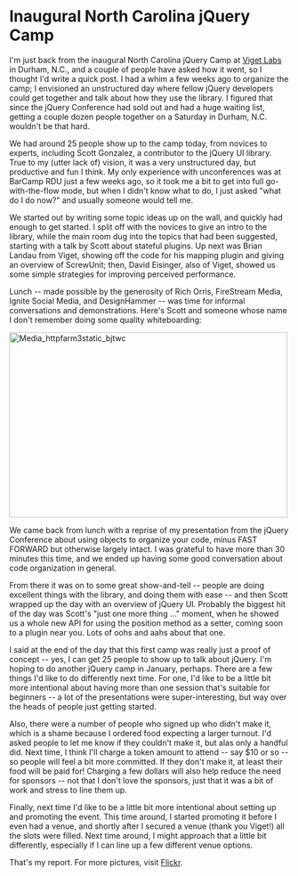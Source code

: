 # Inaugural North Carolina jQuery Camp

I'm just back from the inaugural North Carolina jQuery Camp at <a href="http://www.viget.com">Viget Labs</a> in Durham, N.C., and a couple of people have asked how it went, so I thought I'd write a quick post. I had a whim a few weeks ago to organize the camp; I envisioned an unstructured day where fellow jQuery developers could get together and talk about how they use the library. I figured that since the jQuery Conference had sold out and had a huge waiting list, getting a couple dozen people together on a Saturday in Durham, N.C. wouldn't be that hard.

We had around 25 people show up to the camp today, from novices to experts, including Scott Gonzalez, a contributor to the jQuery UI library. True to my (utter lack of) vision, it was a very unstructured day, but productive and fun I think. My only experience with unconferences was at BarCamp RDU just a few weeks ago, so it took me a bit to get into full go-with-the-flow mode, but when I didn't know what to do, I just asked "what do I do now?" and usually someone would tell me.

We started out by writing some topic ideas up on the wall, and quickly had enough to get started. I split off with the novices to give an intro to the library, while the main room dug into the topics that had been suggested, starting with a talk by Scott about stateful plugins. Up next was Brian Landau from Viget, showing off the code for his mapping plugin and giving an overview of ScrewUnit; then, David Eisinger, also of Viget, showed us some simple strategies for improving perceived performance.

Lunch -- made possible by the generosity of Rich Orris, FireStream Media, Ignite Social Media, and DesignHammer -- was time for informal conversations and demonstrations. Here's Scott and someone whose name I don't remember doing some quality whiteboarding:

<div class='p_embed p_image_embed'>
<img alt="Media_httpfarm3static_bjtwc" height="333" src="http://getfile3.posterous.com/getfile/files.posterous.com/import-vejw/tdlezEdCedqyrontDHsHFjxtjJkAaCpctfsJlbCJAcHbaGJGqyEEeFwgspop/media_httpfarm3static_bjtwC.jpg.scaled500.jpg" width="500" />
</div>


We came back from lunch with a reprise of my presentation from the jQuery Conference about using objects to organize your code, minus FAST FORWARD but otherwise largely intact. I was grateful to have more than 30 minutes this time, and we ended up having some good conversation about code organization in general.

From there it was on to some great show-and-tell -- people are doing excellent things with the library, and doing them with ease -- and then Scott wrapped up the day with an overview of jQuery UI. Probably the biggest hit of the day was Scott's "just one more thing ..." moment, when he showed us a whole new API for using the position method as a setter, coming soon to a plugin near you. Lots of oohs and aahs about that one.

I said at the end of the day that this first camp was really just a proof of concept -- yes, I can get 25 people to show up to talk about jQuery. I'm hoping to do another jQuery camp in January, perhaps. There are a few things I'd like to do differently next time. For one, I'd like to be a little bit more intentional about having more than one session that's suitable for beginners -- a lot of the presentations were super-interesting, but way over the heads of people just getting started.

Also, there were a number of people who signed up who didn't make it, which is a shame because I ordered food expecting a larger turnout. I'd asked people to let me know if they couldn't make it, but alas only a handful did. Next time, I think I'll charge a token amount to attend -- say $10 or so -- so people will feel a bit more committed. If they don't make it, at least their food will be paid for! Charging a few dollars will also help reduce the need for sponsors -- not that I don't love the sponsors, just that it was a bit of work and stress to line them up.

Finally, next time I'd like to be a little bit more intentional about setting up and promoting the event. This time around, I started promoting it before I even had a venue, and shortly after I secured a venue (thank you Viget!) all the slots were filled. Next time around, I might approach that a little bit differently, especially if I can line up a few different venue options.

That's my report. For more pictures, visit <a href="http://www.flickr.com/photos/rdmey/tags/ncjquerycamp/">Flickr</a>.